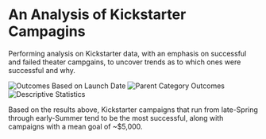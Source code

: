 # An Analysis of Kickstarter Campagins
Performing analysis on Kickstarter data, with an emphasis on successful and failed theater campgains, to uncover trends as to which ones were successful and why.

![Outcomes Based on Launch Date](https://user-images.githubusercontent.com/86032451/123084795-8cee3d00-d3ef-11eb-9e2a-59ef201d0c3d.png)
![Parent Category Outcomes](https://user-images.githubusercontent.com/86032451/123084800-8f509700-d3ef-11eb-993f-ae5180d86198.png)
![Descriptive Statistics](https://user-images.githubusercontent.com/86032451/123085146-ece4e380-d3ef-11eb-9b57-649456c66e76.png)

Based on the results above, Kickstarter campaigns that run from late-Spring through early-Summer tend to be the most successful, along with campaigns with a mean goal of ~$5,000.
